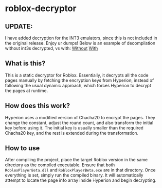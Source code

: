 # roblox-decryptor

## UPDATE:
I have added decryption for the INT3 emulators, since this is not included in the original release. Enjoy ur dumps! Below is an example of decompilation without int3s decrypted, vs with:
[Without](https://i.imgur.com/uSKhNX9.png)
[With](https://i.imgur.com/TZn0bIR.png)

## What is this?
This is a static decryptor for Roblox. Essentially, it decrypts all the code pages manually by fetching the encryption keys from Hyperion, instead of following the usual dynamic approach, which forces Hyperion to decrypt the pages at runtime.

## How does this work?
Hyperion uses a modified version of Chacha20 to encrypt the pages. They change the constant, adjust the round count, and also transform the initial key before using it. The initial key is usually smaller than the required Chacha20 key, and the rest is extended during the transformation.

## How to use
After compiling the project, place the target Roblox version in the same directory as the compiled executable. Ensure that both `RobloxPlayerBeta.dll` and `RobloxPlayerBeta.exe` are in that directory. Once everything is set, simply run the compiled binary. It will automatically attempt to locate the page info array inside Hyperion and begin decrypting.
